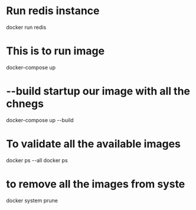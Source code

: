 # Run redis instance
docker run redis

# This is to run image 
docker-compose up

# --build startup our image with all the chnegs
docker-compose up --build

# To validate all the available images
docker ps --all
docker ps

# to remove all the images from syste
docker system prune

